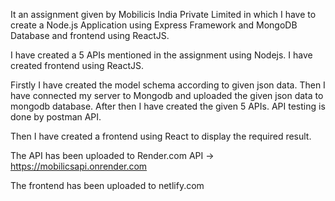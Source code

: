 It an assignment given by Mobilicis India Private Limited in which I have to create a Node.js Application using Express Framework and MongoDB Database and frontend using ReactJS.

I have created a 5 APIs mentioned in the assignment using Nodejs.
I have created frontend using ReactJS.

Firstly I have created the model schema according to given json data.
Then I have connected my server to Mongodb and uploaded the given json data to mongodb database.
After then I have created the given 5 APIs.
API testing is done by postman API.

Then I have created a frontend using React to display the required result.

The API has been uploaded to Render.com 
API -> https://mobilicsapi.onrender.com

The frontend has been uploaded to netlify.com


